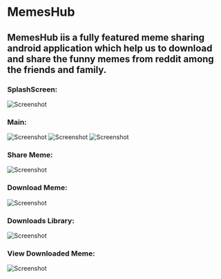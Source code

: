 # MemesHub

<h2>MemesHub iis a fully featured meme sharing android application which help us to
download and share the funny memes from reddit among the friends and family.</h2>

<h3>SplashScreen: </h3>

![Screenshot](/screenshots/splash_screen.png)

<h3>Main: </h3>

![Screenshot](/screenshots/main.jpg)
![Screenshot](/screenshots/meme_1.jpg)
![Screenshot](/screenshots/meme_2.jpg)

<h3>Share Meme: </h3>

![Screenshot](/screenshots/share_meme.jpg)

<h3>Download Meme: </h3>

![Screenshot](/screenshots/download_meme.jpg)

<h3>Downloads Library: </h3>

![Screenshot](/screenshots/download_library.jpg)

<h3>View Downloaded Meme: </h3>

![Screenshot](/screenshots/view_downloaded_meme.jpg)
